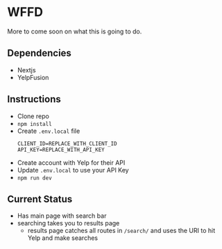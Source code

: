# WFFD
More to come soon on what this is going to do.

## Dependencies
  * Nextjs
  * YelpFusion

## Instructions
  * Clone repo
  * `npm install`
  * Create `.env.local` file
    ```
    CLIENT_ID=REPLACE_WITH_CLIENT_ID
    API_KEY=REPLACE_WITH_API_KEY
    ```
  * Create account with Yelp for their API
  * Update `.env.local` to use your API Key
  * `npm run dev`

## Current Status
  * Has main page with search bar
  * searching takes you to results page
    * results page catches all routes in `/search/` and uses the URI to hit Yelp and make searches